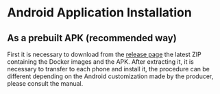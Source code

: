 # Android Application Installation

## As a prebuilt APK (recommended way)

First it is necessary to download from the [release page](https://github.com/fabiopoiesi/4dm/releases) the latest ZIP containing the Docker images and the APK. After extracting it, it is necessary to transfer to each phone and install it, the procedure can be different depending on the Android customization made by the producer, please consult the manual.
